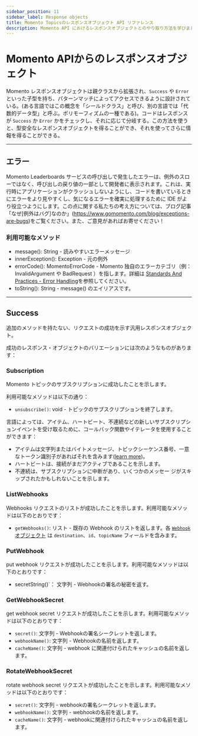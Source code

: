 ```yaml
---
sidebar_position: 11
sidebar_label: Response objects
title: Momento Topicsのレスポンスオブジェクト API リファレンス
description: Momento API におけるレスポンスオブジェクトとのやり取り方法を学びましょう。
---
```


# Momento APIからのレスポンスオブジェクト

Momento レスポンスオブジェクトは親クラスから拡張され、`Success` や `Error` といった子型を持ち、パターンマッチによってアクセスできるように設計されている。(ある言語ではこの概念を「シールドクラス」と呼び、別の言語では「代数的データ型」と呼ぶ。ポリモーフィズムの一種である)。コードはレスポンスが `Success` か `Error` かをチェックし、それに応じて分岐する。この方法を使うと、型安全なレスポンスオブジェクトを得ることができ、それを使ってさらに情報を得ることができる。

---

## エラー

Momento Leaderboards サービスの呼び出しで発生したエラーは、例外のスローではなく、呼び出しの戻り値の一部として開発者に表示されます。これは、実行時にアプリケーションがクラッシュしないようにし、コードを書いているときにエラーをより見やすくし、気になるエラーを確実に処理するために IDE がより役立つようにします。この点に関する私たちの考え方については、ブログ記事「なぜ[例外はバグ]なのか」(https://www.gomomento.com/blog/exceptions-are-bugs)をご覧ください。また、ご意見があればお寄せください！

### 利用可能なメソッド

- message(): String - 読みやすいエラーメッセージ
- innerException(): Exception - 元の例外
- errorCode(): MomentoErrorCode - Momento 独自のエラーカテゴリ（例：InvalidArgument や BadRequest ）を指します。詳細は [Standards And Practices - Error Handling](https://github.com/momentohq/standards-and-practices/blob/main/docs/client-specifications/error-handling.md)を参照してください。
- toString(): String - message() のエイリアスです。

---

## Success

追加のメソッドを持たない、リクエストの成功を示す汎用レスポンスオブジェクト。

成功のレスポンス・オブジェクトのバリエーションには次のようなものがあります：

### Subscription

Momento トピックのサブスクリプションに成功したことを示します。

利用可能なメソッドは以下の通り：

- `unsubscribe()`: void - トピックのサブスクリプションを終了します。

言語によっては、アイテム、ハートビート、不連続などの新しいサブスクリプションイベントを受け取るために、コールバック関数やイテレータを使用することができます： 
- アイテムは文字列またはバイトメッセージ、トピックシーケンス番号、一意なトークン識別子があればそれを含みます([learn more](https://www.gomomento.com/blog/momento-topics-just-got-more-secure-introducing-embedded-token-identifiers))。
- ハートビートは、接続がまだアクティブであることを示します。
- 不連続は、サブスクリプションに中断があり、いくつかのメッセー ジがスキップされたかもしれないことを示します。
  
### ListWebhooks

Webhooks リクエストのリストが成功したことを示します。利用可能なメソッドは以下のとおりです： 

- `getWebhooks()`: リスト - 既存の Webhook のリストを返します。各 [`Webhook` オブジェクト](./webhooks#webhook-object) は `destination`、`id`、`topicName` フィールドを含みます。

### PutWebhook

put webhook リクエストが成功したことを示します。利用可能なメソッドは以下のとおりです： 

- secretString()`： 文字列 - Webhookの署名の秘密を返す。

### GetWebhookSecret

get webhook secret リクエストが成功したことを示します。利用可能なメソッドは以下のとおりです： 

- `secret()`: 文字列 - Webhookの署名シークレットを返します。
- `webhookName()`: 文字列 - Webhookの名前を返します。
- `cacheName()`: 文字列 - webhook に関連付けられたキャッシュの名前を返します。

### RotateWebhookSecret

rotate webhook secret リクエストが成功したことを示します。利用可能なメソッドは以下のとおりです： 

- `secret()`: 文字列 - webhookの署名シークレットを返します。
- `webhookName()`: 文字列 - webhookの名前を返します。
- `cacheName()`: 文字列 - webhookに関連付けられたキャッシュの名前を返します。
